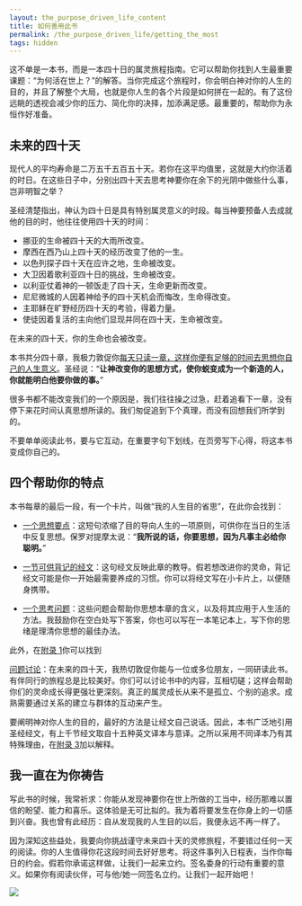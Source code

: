 ```yaml
---
layout: the_purpose_driven_life_content
title: 如何善用此书
permalink: /the_purpose_driven_life/getting_the_most
tags: hidden
---
```


<p class="first">这不单是一本书，而是一本四十日的属灵旅程指南。它可以帮助你找到人生最重要课题：“为何活在世上？”的解答。当你完成这个旅程时，你会明白神对你的人生的目的，并且了解整个大局，也就是你人生的各个片段是如何拼在一起的。有了这份远眺的透视会减少你的压力、简化你的决择，加添满足感。最重要的，帮助你为永恒作好准备。</p>

## 未来的四十天

现代人的平均寿命是二万五千五百五十天。若你在这平均值里，这就是大约你活着的时日。在这些日子中，分别出四十天去思考神要你在余下的光阴中做些什么事，岂非明智之举？

圣经清楚指出，神认为四十日是具有特别属灵意义的时段。每当神要预备人去成就他的目的时，他往往使用四十天的时间：

- 挪亚的生命被四十天的大雨所改变。
- 摩西在西乃山上四十天的经历改变了他的一生。
- 以色列探子四十天在应许之地，生命被改变。
- 大卫因着歌利亚四十日的挑战，生命被改变。
- 以利亚仗着神的一顿饭走了四十天，生命更新而改变。
- 尼尼微城的人因着神给予的四十天机会而悔改，生命得改变。
- 主耶稣在旷野经历四十天的考验，得着力量。
- 使徒因着复活的主向他们显现并同在四十天，生命被改变。

在未来的四十天，你的生命也会被改变。

本书共分四十章，我极力敦促你<u>每天只读一章，这样你便有足够的时间去思想你自己的人生意义</u>。圣经说：“**让神改变你的思想方式，使你蜕变成为一个新造的人，你就能明白他要你做的事。**”

很多书都不能改变我们的一个原因是，我们往往操之过急，赶着追看下一章，没有停下来花时间认真思想所读的。我们匆促追到下个真理，而没有回想我们所学到的。

不要单单阅读此书，要与它互动，在重要字句下划线，在页旁写下心得，将这本书变成你自己的。

## 四个帮助你的特点

本书每章的最后一段，有一个卡片，叫做“我的人生目的省思”，在此你会找到：

- <u>一个思想要点</u>：这短句浓缩了目的导向人生的一项原则，可供你在当日的生活中反复思想。保罗对提摩太说：“**我所说的话，你要思想，因为凡事主必给你聪明。**”

- <u>一节可供背记的经文</u>：这句经文反映此章的教导。假若想改进你的灵命，背记经文可能是你一开始最需要养成的习惯。你可以将经文写在小卡片上，以便随身携带。

- <u>一个思考问题</u>：这些问题会帮助你思想本章的含义，以及将其应用于人生活的方法。我鼓励你在空白处写下答案，你也可以写在一本笔记本上，写下你的思绪是理清你思想的最佳办法。

此外，在<a href="/the_purpose_driven_life/appendix_1" class="blue-link">附录 1</a>你可以找到

<u>问题讨论</u>：在未来的四十天，我热切敦促你能与一位或多位朋友，一同研读此书。有伴同行的旅程总是比较美好。你们可以讨论书中的内容，互相切磋；这样会帮助你们的灵命成长得更强壮更深刻。真正的属灵成长从来不是孤立、个别的追求。成熟需要通过关系的建立与群体的互动来产生。

要阐明神对你人生的目的，最好的方法是让经文自己说话。因此，本书广泛地引用圣经经文，有上千节经文取自十五种英文译本与意译。之所以采用不同译本乃有其特殊理由，在<a href="/the_purpose_driven_life/appendix_3" class="blue-link">附录 3</a>加以解释。

## 我一直在为你祷告

写此书的时候，我常祈求：你能从发现神要你在世上所做的工当中，经历那难以置信的盼望、能力和喜乐。这体验是无可比拟的。我为着将要发生在你身上的一切感到兴奋。我也曾有此经历：自从发现我的人生目的以后，我便永远不再一样了。

因为深知这些益处，我要向你挑战谨守未来四十天的灵修旅程，不要错过任何一天的阅读。你的人生值得你花这段时间去好好思考。将这件事列入日程表，当作你每日的约会。假若你承诺这样做，让我们一起来立约。签名委身的行动有重要的意义。如果你有阅读伙伴，可与他/她一同签名立约。让我们一起开始吧！

<div class="article-img-wrapper">
  <img src="https://typora-1259024198.cos.ap-beijing.myqcloud.com/wg/the_purpose_driven_life/image/tpdf_oath.jpg">
</div>